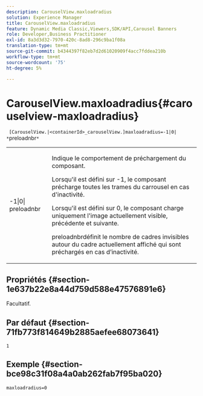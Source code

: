 ```yaml
---
description: CarouselView.maxloadradius
solution: Experience Manager
title: CarouselView.maxloadradius
feature: Dynamic Media Classic,Viewers,SDK/API,Carousel Banners
role: Developer,Business Practitioner
exl-id: 8a3d3d32-7970-420c-8ad8-296c9ba1f08a
translation-type: tm+mt
source-git-commit: b4344397f82eb7d2d61020909f4acc7fddea210b
workflow-type: tm+mt
source-wordcount: '75'
ht-degree: 5%

---
```


# CarouselView.maxloadradius{#carouselview-maxloadradius}

` [CarouselView.|<containerId>_carouselView.]maxloadradius=-1|0| *`preloadnbr`*`

<table id="table_B3B03B00DCF0466DB332E851F4DDF610"> 
 <tbody> 
  <tr> 
   <td> <p> <span class="codeph"> -1|0|<span class="varname"> preloadnbr</span></span> </p> </td> 
   <td> <p>Indique le comportement de préchargement du composant. </p> <p>Lorsqu'il est défini sur <span class="codeph"> -1</span>, le composant précharge toutes les trames du carrousel en cas d'inactivité. </p> <p>Lorsqu'il est défini sur <span class="codeph"> 0</span>, le composant charge uniquement l'image actuellement visible, précédente et suivante. </p> <p><span class="codeph"><span class="varname"> </span></span>preloadnbrdéfinit le nombre de cadres invisibles autour du cadre actuellement affiché qui sont préchargés en cas d’inactivité. </p> </td> 
  </tr> 
 </tbody> 
</table>

## Propriétés {#section-1e637b22e8a44d759d588e47576891e6}

Facultatif.

## Par défaut {#section-71fb773f814649b2885aefee68073641}

`1`

## Exemple {#section-bce98c31f08a4a0ab262fab7f95ba020}

`maxloadradius=0`
